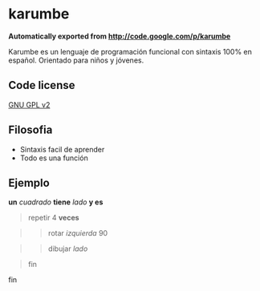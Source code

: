 # karumbe
**Automatically exported from http://code.google.com/p/karumbe**

Karumbe es un lenguaje de programación funcional con sintaxis 100% en español.
Orientado para niños y jóvenes.

## Code license
[GNU GPL v2](http://www.gnu.org/licenses/old-licenses/gpl-2.0.html)

## Filosofia ##
  * Sintaxis facil de aprender
  * Todo es una función


## Ejemplo ##

 **un** _cuadrado_ **tiene** _lado_ **y es**

 > repetir 4 **veces**

 > > rotar _izquierda_ 90

 > > dibujar _lado_

 > fin

 fin
